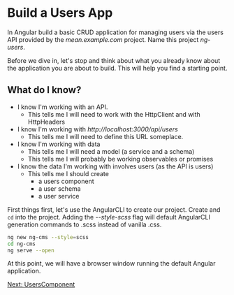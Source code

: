 # Build a Users App

In Angular build a basic CRUD application for managing users via the users API provided by the *mean.example.com* project. Name this project *ng-users*.

Before we dive in, let's stop and think about what you already know about the application you are about to build. This will help you find a starting point.

## What do I know?

* I know I'm working with an API.
  * This tells me I will need to work with the HttpClient and with HttpHeaders
* I know I'm working with *http://localhost:3000/api/users*
  * This tells me I will need to define this URL someplace.
* I know I'm working with data
  * This tells me I will need a model (a service and a schema)
  * This tells me I will probably be working observables or promises
* I know the data I'm working with involves users (as the API is users)
  * This tells me I should create
    * a users component
    * a user schema
    * a user service

First things first, let's use the AngularCLI to create our project. Create and ```cd``` into the project. Adding the *--style-scss* flag will default AngularCLI generation commands to .scss instead of vanilla .css.

```sh
ng new ng-cms --style=scss
cd ng-cms
ng serve --open
```

At this point, we will have a browser window running the default Angular application.

[Next: UsersComponent](./02-UsersComponent.md)
